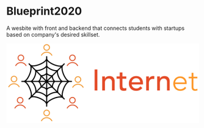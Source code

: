 ﻿# Blueprint2020
 
A wesbite with front and backend that connects students with startups based on company's desired skillset.

<p>
    <img src="public/images/Screen Shot 2020-02-09 at 10.45.05 AM.png"/>
</p>
